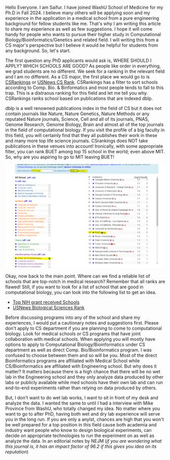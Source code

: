 Hello Everyone. I am Saifur. I have joined WashU School of Medicine for my Ph.D in Fall 2024. I believe many others will be applying soon and my experience in the application in a medical school from a pure engineering background for fellow students like me.
That's why I am writing this article to share my experience as well as few suggestions. I hope it will come handy for people who wants to pursue their higher study in Computational Biology/Bioinformatics/Genetics and related field. I will writing this from a 
CS major's perspective but I believe it would be helpful for students from any background. So, let's start.

The first question any PhD applicants would ask is, WHERE SHOULD I APPLY? WHICH SCHOOLS ARE GOOD? As people like order in everything, we grad students are no different. We seek for a ranking in the relevant field and I am no different. As a CS major, the first place
we would go to is [CSRankings](https://csrankings.org/) or [USNews CS Rank](https://www.usnews.com/best-graduate-schools/top-science-schools/computer-science-rankings?_sort=rank-asc). CSRankings has a filter to sort schools according to Comp. Bio. & Binformatics and most people tends to fall to this trap. This is a distraous ranking for this field and let me tell you why. CSRankings ranks school based on publications that are indexed dblp. 

dblp is a well renowned publications index in the field of CS but it does not contain journals like Nature, Nature Genetics, Nature Methods or any reputated Nature journals, Science, Cell and all of its journals, PNAS, Genome Research, Genome Biology, Brain and almost all of the top journals in the field of computational biology. If you visit the profile of a big faculty in this field, you will certainly find that they all publishes their work in these and many more top life science journals. CSrankings does NOT take publications in these venues into account! Ironically, with some appropriate filter, you can rank BUET among top 15 school in the world; even above MIT. So, why are you aspiring to go to MIT leaving BUET!

![](CSRankings.PNG)

Okay, now back to the main point. Where can we find a reliable list of schools that are top-notch in medical research? Remember that all ranks are flawed! Still, if you want to look for a list of school that are good in computational biology, you can look into the following list to get an idea. 
- [Top NIH grant received Schools](https://www.genengnews.com/a-lists/top-50-nih-funded-institutions-of-2022/)
- [USNews Biological Sciences Rank](https://www.usnews.com/best-graduate-schools/top-science-schools/biological-sciences-rankings)

Before discussing programs into any of the school and share my experiences, I would put a cautionary notes and suggestions first. Please don't apply to CS department if you are planning to come to computational biology. Look for medical schools or CS programs that have joint collaboration with medical schools. When applying you will mostly have options to apply to Computational Biology/Bioinformatics under CS department as well as direct Comp. Bio/Bioinformatics program. I was confused to choose between them and so will be you. Most of the direct Bioinformatics programs are affiliated with Medical School while CS/Bioinformatics are affiliated with Engineering school. But why does it matter? It matters because there is a high chance that there will be no wet lab in the Engineering school and they only analyze data produced by other labs or publicly available while med schools have their own lab and can run end-to-end experiments rather than relying on data produced by others. 

But, I don't want to do wet lab works, I want to sit in front of my desk and analyze the data. I wanted the same to until I had a interview with Mike Province from WashU, who totally changed my idea. No matter where you want to go to after PhD, having both wet and dry lab experience will serve you in the long run. If you are only a anylst, chances are high that you won't be well prepared for a top position in this field cause both academia and industry want people who know to design biological experiments, can decide on appropriate technologies to run the experiment on as well as analyze the data. In an editorial notes by NEJM (*if you are wondering what this journal is, it has an impact factor of 96.2 if this gives you idea on its reputation*) 
